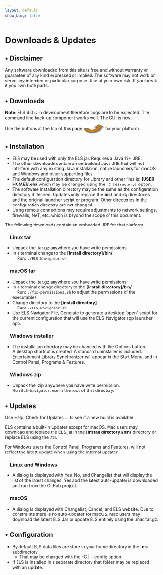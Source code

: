 ```yaml
---
layout: default
show_blog: false
---
```

# Downloads & Updates

## &bull; Disclaimer

Any software downloaded from this site is free and without warranty or guarantee of any
kind expressed or implied. The software may not work or serve any intended or particular
purpose. Use at your own risk. If you break it you own both parts.

## &bull; Downloads

**Note:** ELS 4.0 is in development therefore bugs are to be expected. The command line back-up component works well. The GUI is new.

Use the buttons at the top of this page <img style="vertical-align:middle" src="assets/images/swoop-up-arrow.png" border="0"/> for your platform.

## &bull; Installation

 * ELS may be used with only the ELS jar. Requires a Java 19+ JRE.
 * The other downloads contain an embedded Java JRE that will not interfere with any existing Java installation, native
   launchers for macOS and Windows and other supporting files.
 * The default configuration directory for Library and other files is: **[USER HOME]/.els/** which may be changed
   using the `` -C [directory] `` option.
 * The software installation directory may be the same as the configuration directory if desired. Updates only
   replace the **bin/** and **rt/** directories and the original launcher script or program. Other directories
   in the configuration directory are not changed.
 * Using remote connections may require adjustments to network settings, firewalls, NAT, etc.
   which is beyond the scope of this document.

The following downloads contain an embedded JRE for that platform.

### &nbsp;&nbsp;&nbsp; Linux tar

 * Unpack the .tar.gz anywhere you have write permissions.<br/>
 * In a terminal change to the  **[install directory]/bin/**<br/>
   &nbsp;&nbsp;&nbsp;&nbsp;Run: ``` ./ELS-Navigator.sh ```

### &nbsp;&nbsp;&nbsp; macOS tar

 * Unpack the .tar.gz anywhere you have write permissions.<br/>
 * In a terminal change directory to the **[install directory]/bin/**<br/>
   &nbsp;&nbsp;&nbsp;&nbsp;Run: `` ./fix-permissions.sh `` to adjust the permissions of the executables.
 * Change directory to the **[install directory]**<br/>
   &nbsp;&nbsp;&nbsp;&nbsp;Run: ``` ./ELS-Navigator.sh ```
 * Use ELS Navigator File, Generate to generate a desktop 'open' script for the current configuration
   that will use the ELS-Navigator.app launcher app. 

### &nbsp;&nbsp;&nbsp; Windows installer

 * The installation directory may be changed with the Options button.<br/>
   A desktop shortcut is created. A standard uninstaller is included. Entertainment Library Synchronizer will
   appear in the Start Menu, and in Control Panel, Programs & Features.

### &nbsp;&nbsp;&nbsp; Windows zip

 * Unpack the .zip anywhere you have write permission.<br/>
   Run ``` ELS-Navigator.exe ``` in the root of that directory.


## &bull; Updates

Use Help, Check for Updates ... to see if a new build is available.

ELS contains a built-in Updater except for macOS. Mac users may download and replace the
ELS.jar in the **[install directory]/bin/** directory or replace ELS using the .tar.

For Windows users the Control Panel, Programs and Features, will not reflect the latest update
when using the internal updater. 

### &nbsp;&nbsp;&nbsp; Linux and Windows

 * A dialog is displayed with Yes, No, and Changelist that will display the list of the latest changes.
   Yes abd the latest auto-updater is downloaded and run from the GitHub project.

### &nbsp;&nbsp;&nbsp; macOS

 * A dialog is displayed with Changelist, Cancel, and ELS website. Due to constraints there is no
   auto-updater for macOS. Mac users may download the latest ELS Jar or update ELS entirely 
   using the .mac.tar.gz.

## &bull; Configuration

 * By default ELS data files are store in your home directory in the **.els** subdirectory.
   * That may be changed with the -C \| \--config option.
 * If ELS is installed in a separate directory that folder may be replaced with an update.
